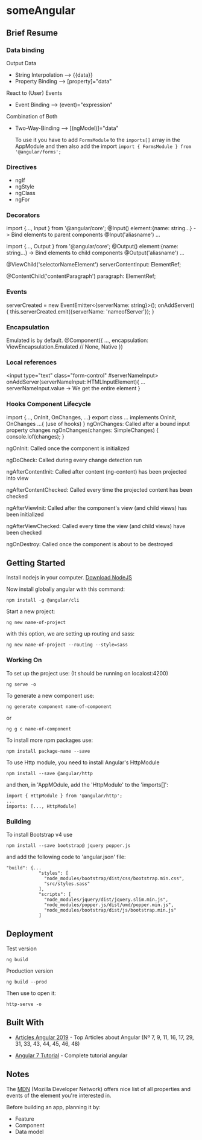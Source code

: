 # someAngular

## Brief Resume

### Data binding

Output Data
* String Interpolation --> {{data}}
* Property Binding --> [property]="data"

React to (User) Events
* Event Binding --> (event)="expression"

Combination of Both
* Two-Way-Binding --> [(ngModel)]="data"

   To use it you have to add ```FormsModule``` to the ```imports[]``` array in the AppModule
   and then also add the import  ```import { FormsModule } from '@angular/forms';```
   
### Directives
* ngIf
* ngStyle
* ngClass
* ngFor

### Decorators
import {..., Input } from '@angular/core';
@Input() element:{name: string...} -> Bind elements to parent components
  @Input('aliasname') ...

import {..., Output } from '@angular/core';
@Output() element:{name: string...} -> Bind elements to child components
  @Output('aliasname') ...

@ViewChild('selectorNameElement') serverContentInput: ElementRef;

@ContentChild('contentParagraph') paragraph: ElementRef;

### Events
serverCreated = new EventEmitter<{serverName: string}>();
onAddServer(){
  this.serverCreated.emit({serverName: 'nameofServer'});
}

### Encapsulation
Emulated is by default.
@Component({
  ...,
  encapsulation: ViewEncapsulation.Emulated // None, Native 
})

### Local references
<input
  type="text"
  class="form-control"
  #serverNameInput>
onAddServer(serverNameInput: HTMLInputElement){
  ...
  serverNameInput.value -> We get the entire element
}

### Hooks Component Lifecycle
import {..., OnInit, OnChanges, ...}
export class ... implements OnInit, OnChanges ...{
  (use of hooks)
}
ngOnChanges: Called after a bound input property changes
  ngOnChanges(changes: SimpleChanges) { console.lof(changes); }

ngOnInit: Called once the component is initialized

ngDoCheck: Called during every change detection run

ngAfterContentInit: Called after content (ng-content) has been projected into view

ngAfterContentChecked: Called every time the projected content has been checked

ngAfterViewInit: Called after the component's view (and child views) has been initialized

ngAfterViewChecked: Called every time the view (and child views) have been checked

ngOnDestroy: Called once the component is about to be destroyed

## Getting Started
Install nodejs in your computer. [Download NodeJS](https://nodejs.org/es/)

Now install globally angular with this command:
```
npm install -g @angular/cli
```

Start a new project:
```
ng new name-of-project
```
with this option, we are setting up routing and sass:
```
ng new name-of-project --routing --style=sass
```
### Working On

To set up the project use: (It should be running on localost:4200)
```
ng serve -o
```

To generate a new component use:
```
ng generate component name-of-component
```
or
```
ng g c name-of-component
```

To install more npm packages use:
```
npm install package-name --save
```

To use Http module, you need to install Angular's HttpModule
```
npm install --save @angular/http
```
and then, in 'AppMOdule, add the 'HttpModule' to the 'imports[]':
```
import { HttpModule } from '@angular/http';
...
imports: [..., HttpModule]
```

### Building

To install Bootstrap v4 use
```
npm install --save bootstrap@ jquery popper.js
```
and add the following code to 'angular.json' file:
```
"build": {...
            "styles": [
              "node_modules/bootstrap/dist/css/bootstrap.min.css",
              "src/styles.sass"
            ],
            "scripts": [
              "node_modules/jquery/dist/jquery.slim.min.js",
              "node_modules/popper.js/dist/umd/popper.min.js",
              "node_modules/bootstrap/dist/js/bootstrap.min.js"
            ]
```
## Deployment

Test version
```
ng build
```

Production version
```
ng build --prod
```
Then use to open it:

```
http-serve -o
```

## Built With

* [Articles Angular 2019](https://medium.mybridge.co/learn-angular-from-top-50-articles-for-the-past-year-v-2019-90ebe34dce1d) - Top Articles about Angular
(Nº 7, 9, 11, 16, 17, 29, 31, 33, 43, 44, 45, 46, 48) 

* [Angular 7 Tutorial](https://coursetro.com/posts/code/171/Angular-7-Tutorial---Learn-Angular-7-by-Example) - Complete tutorial angular

## Notes
The [MDN](https://developer.mozilla.org/es/docs/Web/HTML/Elemento/button) (Mozilla Developer Network) offers nice list of all properties and events of the element you're interested in.

Before building an app, planning it by:
* Feature
* Component
* Data model
